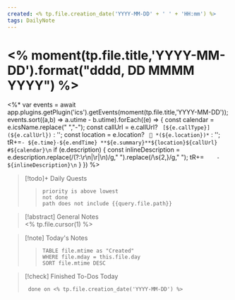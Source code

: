 ```yaml
---
created: <% tp.file.creation_date('YYYY-MM-DD' + ' ' + 'HH:mm') %>
tags: DailyNote
---
```

# <% moment(tp.file.title,'YYYY-MM-DD').format("dddd, DD MMMM YYYY") %>

<%*
var events = await app.plugins.getPlugin('ics').getEvents(moment(tp.file.title,'YYYY-MM-DD'));
events.sort((a,b) => a.utime - b.utime).forEach((e) => {
    const calendar = e.icsName.replace(" ","-");
    const callUrl = e.callUrl? ` [${e.callType}](${e.callUrl})` : '';
    const location = e.location? ` 📍 *(${e.location})*` : '';
    tR+=`- ${e.time}-${e.endTime} **${e.summary}**${location}${callUrl} #${calendar}\n`
    if (e.description) {
        const inlineDescription = e.description.replace(/(?:\r\n|\r|\n)/g," ").replace(/\s{2,}/g," ");
        tR+=`    - ${inlineDescription}\n`
    }
})
%>

> [!todo]+ Daily Quests  
> > ``` tasks
> > priority is above lowest
> > not done
> > path does not include {{query.file.path}}
> > ```
> > 

> [!abstract] General Notes  
> <% tp.file.cursor(1) %>

>[!note] Today's Notes
> >  ``` dataview
> > TABLE file.mtime as "Created"
> > WHERE file.mday = this.file.day
> > SORT file.mtime DESC
> > ```

>[!check] Finished To-Dos Today
> ``` tasks
>  done on <% tp.file.creation_date('YYYY-MM-DD') %>
